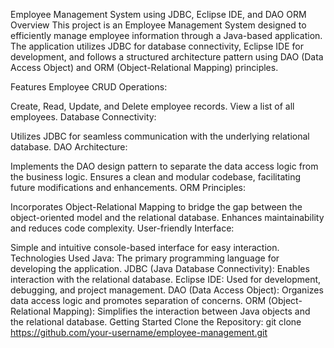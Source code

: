 Employee Management System using JDBC, Eclipse IDE, and DAO ORM
Overview
This project is an Employee Management System designed to efficiently manage employee information through a Java-based application. The application utilizes JDBC for database connectivity, Eclipse IDE for development, and follows a structured architecture pattern using DAO (Data Access Object) and ORM (Object-Relational Mapping) principles.

Features
Employee CRUD Operations:

Create, Read, Update, and Delete employee records.
View a list of all employees.
Database Connectivity:

Utilizes JDBC for seamless communication with the underlying relational database.
DAO Architecture:

Implements the DAO design pattern to separate the data access logic from the business logic.
Ensures a clean and modular codebase, facilitating future modifications and enhancements.
ORM Principles:

Incorporates Object-Relational Mapping to bridge the gap between the object-oriented model and the relational database.
Enhances maintainability and reduces code complexity.
User-friendly Interface:

Simple and intuitive console-based interface for easy interaction.
Technologies Used
Java: The primary programming language for developing the application.
JDBC (Java Database Connectivity): Enables interaction with the relational database.
Eclipse IDE: Used for development, debugging, and project management.
DAO (Data Access Object): Organizes data access logic and promotes separation of concerns.
ORM (Object-Relational Mapping): Simplifies the interaction between Java objects and the relational database.
Getting Started
Clone the Repository:
git clone https://github.com/your-username/employee-management.git
